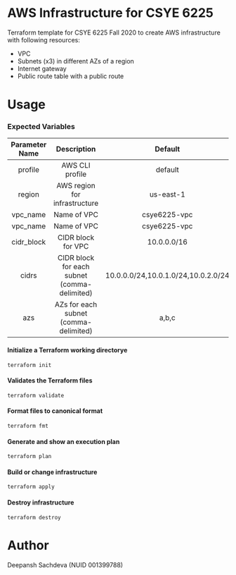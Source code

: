# AWS Infrastructure for CSYE 6225
Terraform template for CSYE 6225 Fall 2020 to create AWS infrastructure with following resources:
- VPC
- Subnets (x3) in different AZs of a region
- Internet gateway
- Public route table with a public route

# Usage

### Expected Variables
|          Parameter Name          |                                  Description                                 |               Default               |
|:--------------------------------:|:----------------------------------------------------------------------------:|:-----------------------------------:|
| profile                          | AWS CLI profile                                                              | default                             |
| region                           | AWS region for infrastructure                                                | us-east-1                           |
| vpc_name                         | Name of VPC                                                                  | csye6225-vpc                        |
| vpc_name                         | Name of VPC                                                                  | csye6225-vpc                        |
| cidr_block                       | CIDR block for VPC                                                           | 10.0.0.0/16                         |
| cidrs                            | CIDR block for each subnet (comma-delimited)                                 | 10.0.0.0/24,10.0.1.0/24,10.0.2.0/24 |
| azs                              | AZs for each subnet (comma-delimited)                                        | a,b,c                               |

#### Initialize a Terraform working directorye
```
terraform init
```

#### Validates the Terraform files
```
terraform validate
```

#### Format files to canonical format
```
terraform fmt
```

#### Generate and show an execution plan
```
terraform plan
```

#### Build or change infrastructure
```
terraform apply
```

#### Destroy infrastructure
```
terraform destroy
```

# Author
Deepansh Sachdeva (NUID 001399788)

